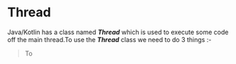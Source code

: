 # Thread
Java/Kotlin has a class named ***Thread*** which is used to execute some code off the main thread.To use the ***Thread*** class we need to do 3 things :-
> To
